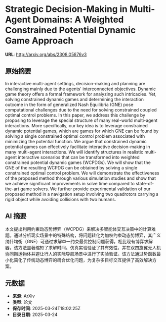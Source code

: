 # Strategic Decision-Making in Multi-Agent Domains: A Weighted Constrained Potential Dynamic Game Approach

**URL**: http://arxiv.org/abs/2308.05876v3

## 原始摘要

In interactive multi-agent settings, decision-making and planning are
challenging mainly due to the agents' interconnected objectives. Dynamic game
theory offers a formal framework for analyzing such intricacies. Yet, solving
constrained dynamic games and determining the interaction outcome in the form
of generalized Nash Equilibria (GNE) pose computational challenges due to the
need for solving constrained coupled optimal control problems. In this paper,
we address this challenge by proposing to leverage the special structure of
many real-world multi-agent interactions. More specifically, our key idea is to
leverage constrained dynamic potential games, which are games for which GNE can
be found by solving a single constrained optimal control problem associated
with minimizing the potential function. We argue that constrained dynamic
potential games can effectively facilitate interactive decision-making in many
multi-agent interactions. We will identify structures in realistic multi-agent
interactive scenarios that can be transformed into weighted constrained
potential dynamic games (WCPDGs). We will show that the GNE of the resulting
WCPDG can be obtained by solving a single constrained optimal control problem.
We will demonstrate the effectiveness of the proposed method through various
simulation studies and show that we achieve significant improvements in solve
time compared to state-of-the-art game solvers. We further provide experimental
validation of our proposed method in a navigation setup involving two
quadrotors carrying a rigid object while avoiding collisions with two humans.


## AI 摘要

本文提出利用约束动态势博弈（WCPDG）来解决多智能体交互决策中的计算难题。通过分析现实场景中的特殊结构，将问题转化为加权约束动态势博弈，其广义纳什均衡（GNE）可通过求解单一约束最优控制问题获得。相比现有博弈求解器，该方法显著缩短了求解时间。仿真实验验证了其有效性，并在双四旋翼无人机协同搬运物体并避让行人的实际导航场景中进行了实验验证。该方法通过势函数最小化简化了传统动态博弈的耦合优化问题，为复杂多目标交互提供了高效解决方案。

## 元数据

- **来源**: ArXiv
- **类型**: 论文
- **保存时间**: 2025-03-24T18:02:25Z
- **目录日期**: 2025-03-24
